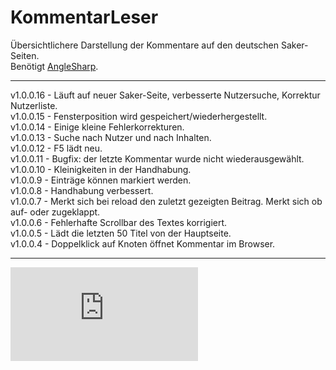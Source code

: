 # KommentarLeser
Übersichtlichere Darstellung der Kommentare auf den deutschen Saker-Seiten.  
Benötigt [AngleSharp](https://github.com/AngleSharp/AngleSharp).

----
v1.0.0.16 - Läuft auf neuer Saker-Seite, verbesserte Nutzersuche, Korrektur Nutzerliste.  
v1.0.0.15 - Fensterposition wird gespeichert/wiederhergestellt.  
v1.0.0.14 - Einige kleine Fehlerkorrekturen.  
v1.0.0.13 - Suche nach Nutzer und nach Inhalten.  
v1.0.0.12 - F5 lädt neu.  
v1.0.0.11 - Bugfix: der letzte Kommentar wurde nicht wiederausgewählt.  
v1.0.0.10 - Kleinigkeiten in der Handhabung.  
v1.0.0.9 - Einträge können markiert werden.  
v1.0.0.8 - Handhabung verbessert.  
v1.0.0.7 - Merkt sich bei reload den zuletzt gezeigten Beitrag. Merkt sich ob auf- oder zugeklappt.  
v1.0.0.6 - Fehlerhafte Scrollbar des Textes korrigiert.  
v1.0.0.5 - Lädt die letzten 50 Titel von der Hauptseite.   
v1.0.0.4 - Doppelklick auf Knoten öffnet Kommentar im Browser.

---

![](http://www.pic-upload.de/view-31957477/Screen-1.0.0.16.png.html)

